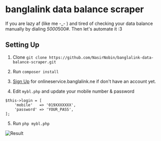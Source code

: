 # banglalink data balance scraper
If you are lazy af (like me -_- ) and tired of checking your data balance manually by dialing *5000*500#. Then let's automate it :3 

## Setting Up
1. Clone
`git clone https://github.com/NasirNobin/banglalink-data-balance-scraper.git`

2. Run `composer install`

3. [Sign Up](https://www.onlineservice.banglalink.net/UserManagement/SignUpVerifyCode.aspx?Source=BLWebSiteDirectLogInBOS) for onlineservice.banglalink.ne if don't have an account yet.

4. Edit `mybl.php` and update your mobile number & password

```
$this->login = [
    'mobile'   => '019XXXXXXX',
    'password' => 'YOUR_PASS',
];
```
5. Run `php mybl.php`

![Result](https://image.prntscr.com/image/TCgQULbJSHW1ZqDSnhSjFQ.png "Result")
